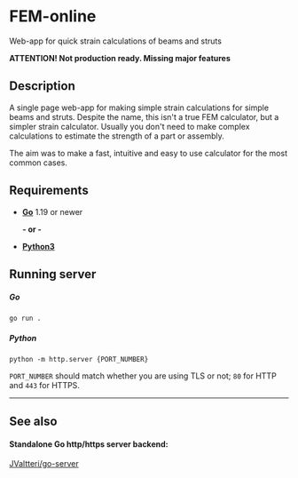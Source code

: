 # FEM-online

Web-app for quick strain calculations of beams and struts

**ATTENTION! Not production ready. Missing major features**

## Description

A single page web-app for making simple strain calculations for simple beams and struts. Despite the name, this isn't a true FEM calculator, but a simpler strain calculator. Usually you don't need to make complex calculations to estimate the strength of a part or assembly.

The aim was to make a fast, intuitive and easy to use calculator for the most common cases.

## Requirements

- [**Go**](https://go.dev/) 1.19 or newer

  **- or -** 

- [**Python3**](https://www.python.org/downloads/)

## Running server

##### Go
```
go run .
```
##### Python
```
python -m http.server {PORT_NUMBER}
```

`PORT_NUMBER` should match whether you are using TLS or not; `80` for HTTP and `443` for HTTPS.


---

## See also

#### Standalone Go http/https server backend:
[JValtteri/go-server](https://github.com/JValtteri/go-server/tree/main)
